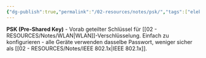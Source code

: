 ```yaml
---
{"dg-publish":true,"permalink":"/02-resources/notes/psk/","tags":["elektrotechnik/wlan/sicherheit","informatik/netzwerk/wifi","schlüssel/vorab","sicherheit/it-sicherheit"],"noteIcon":"","updated":"2025-09-27T01:32:43.478+02:00"}
---
```



**PSK (Pre-Shared Key)** - Vorab geteilter Schlüssel für [[02 - RESOURCES/Notes/WLAN\|WLAN]]-Verschlüsselung.
Einfach zu konfigurieren - alle Geräte verwenden dasselbe Passwort, weniger sicher als [[02 - RESOURCES/Notes/IEEE 802.1x\|IEEE 802.1x]].